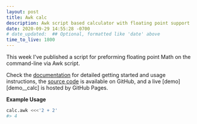 ```yaml
---
layout: post
title: Awk calc
description: Awk script based calculator with floating point support
date: 2020-09-29 14:55:28 -0700
# date_updated:  ## Optional, formatted like 'date' above
time_to_live: 1800
---
```




This week I've published a script for preforming floating point Math on the command-line via Awk script.


Check the [documentation][documentation__calc] for detailed getting started and usage instructions, the [source code][source__calc] is available on GitHub, and a live [demo][demo__calc] is hosted by GitHub Pages.


**Example Usage**


```Bash
calc.awk <<<'2 + 2'
#> 4
```


[documentation__calc]: https://github.com/awk-utilities/calc/blob/main/.github/README.md "Repository documentation"

[source__calc]: https://github.com/awk-utilities/calc "Repository source code"

